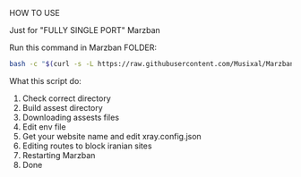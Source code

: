 HOW TO USE

Just for "FULLY SINGLE PORT" Marzban

Run this command in Marzban FOLDER:
```bash
bash -c "$(curl -s -L https://raw.githubusercontent.com/Musixal/Marzban-Tools/main/block-iranian-site/block_iranian_sites.sh)" @ install
```

What this script do:
  1. Check correct directory
  2. Build assest directory
  3. Downloading assests files
  4. Edit env file
  5. Get your website name and edit xray.config.json
  6. Editing routes to block iranian sites
  7. Restarting Marzban
  8. Done
